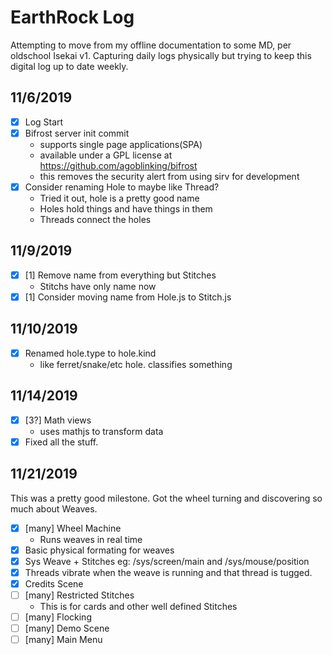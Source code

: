 # EarthRock Log
Attempting to move from my offline documentation to some MD, per oldschool Isekai v1.
Capturing daily logs physically but trying to keep this digital log up to date weekly.

## 11/6/2019
 - [X] Log Start
 - [X] Bifrost server init commit
    - supports single page applications(SPA)
    - available under a GPL license at https://github.com/agoblinking/bifrost
    - this removes the security alert from using sirv for development
 - [X] Consider renaming Hole to maybe like Thread?
    - Tried it out, hole is a pretty good name
    - Holes hold things and have things in them
    - Threads connect the holes

## 11/9/2019
 - [X] [1] Remove name from everything but Stitches
    - Stitchs have only name now
 - [X] [1] Consider moving name from Hole.js to Stitch.js

## 11/10/2019
 - [X] Renamed hole.type to hole.kind
    - like ferret/snake/etc hole. classifies something

## 11/14/2019
 - [X] [3?] Math views 
    - uses mathjs to transform data
 - [X] Fixed all the stuff.

## 11/21/2019
This was a pretty good milestone. Got the wheel turning and discovering so much about Weaves.

 - [X] [many] Wheel Machine
    - Runs weaves in real time
 - [X] Basic physical formating for weaves
 - [X] Sys Weave + Stitches eg: /sys/screen/main and /sys/mouse/position
 - [X] Threads vibrate when the weave is running and that thread is tugged.
 - [X] Credits Scene
 - [ ] [many] Restricted Stitches
    - This is for cards and other well defined Stitches
 - [ ] [many] Flocking
 - [ ] [many] Demo Scene 
 - [ ] [many] Main Menu
